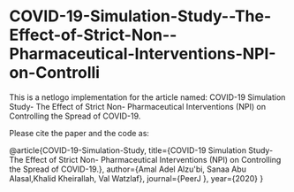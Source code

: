 # COVID-19-Simulation-Study--The-Effect-of-Strict-Non--Pharmaceutical-Interventions-NPI-on-Controlli



This is a netlogo implementation for the article named: COVID-19 Simulation Study- The Effect of Strict Non- Pharmaceutical Interventions (NPI) on Controlling the Spread of COVID-19.

Please cite the paper and the code as:

@article{COVID-19-Simulation-Study, title={COVID-19 Simulation Study- The Effect of Strict Non- Pharmaceutical Interventions (NPI) on Controlling the Spread of COVID-19.}, author={Amal Adel Alzu'bi, Sanaa Abu Alasal,Khalid Kheirallah, Val Watzlaf}, journal={PeerJ }, year={2020} }
